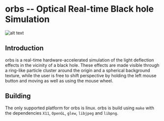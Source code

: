 # orbs -- Optical Real-time Black hole Simulation

![alt text](screenshot.png)

## Introduction
orbs is a real-time hardware-accelerated simulation of the light deflection
effects in the vicinity of a black hole.
These effects are made visible through a ring-like particle cluster around the
origin and a spherical background texture, while the user is free to shift
perspective by holding the left mouse button and moving as well as using the
mouse wheel.

## Building
The only supported platform for orbs is linux.
orbs is build using `make` with the dependencies `X11`, `OpenGL`, `glew`,
`libjpeg` and `libpng`.
